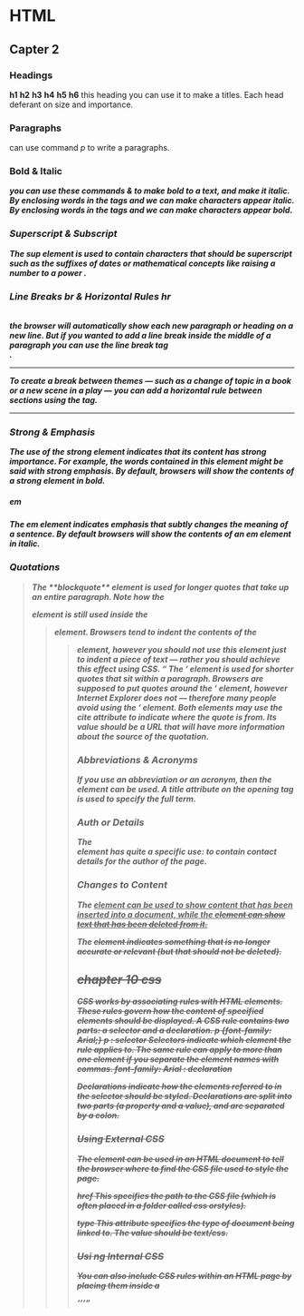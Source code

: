 # HTML 
## Capter 2
### Headings

**h1**
**h2**
**h3**
**h4**
**h5**
**h6**
this heading you can use it to make a titles.
Each head deferant on size and importance.


### Paragraphs <p>
can use command *p* to write a paragraphs.

### Bold & Italic <b> <i>

you can use these commands <b> & <i> to make bold to a text, and make it italic. 
By enclosing words in the tags <i> and </i> we can make characters appear italic.
By enclosing words in the tags <b> and </b> we can make
characters appear bold.

### Superscript & Subscript
The **sup** element is used to contain characters that
should be superscript such as the suffixes of dates or
mathematical concepts like raising a number to a power .


### Line Breaks br & Horizontal Rules hr
<br />
 the browser will automatically show each new paragraph or heading on a new line. But if you wanted to add a line break inside the middle of a paragraph you can use the line break tag <br />.
<hr />
To create a break between themes — such as a change of topic in a book or a new scene in a play — you can add a horizontal rule between sections using the tag.<hr /> 

### Strong & Emphasis
<strong>
The use of the strong element indicates that its
content has strong importance. For example, the words contained in this element might be said with strong emphasis.
By default, browsers will show the contents of a strong
element in bold.

##### em
The **em** element indicates emphasis that subtly changes
the meaning of a sentence. By default browsers will show
the contents of an **em** element in italic.


### Quotations
<blockquote>
The **blockquote** element is used for longer quotes that take
up an entire paragraph. Note how the <p> element is still
used inside the <blockquote> element.
Browsers tend to indent the contents of the <blockquote>
element, however you should not use this element just to indent a piece of text — rather you should achieve this effect using CSS.

<q>
The <q> element is used for shorter quotes that sit within
a paragraph. Browsers are supposed to put quotes around
the <q> element, however Internet Explorer does not —
therefore many people avoid using the <q> element.
Both elements may use the cite attribute to indicate where the
quote is from. Its value should be a URL that will have more
information about the source of the quotation.


### Abbreviations & Acronyms

If you use an abbreviation or an acronym, then the <abbr>
element can be used. A title attribute on the opening tag is
used to specify the full term.


### Auth or Details
<address>
The <address> element has quite a specific use: to contain
contact details for the author of the page.

### Changes to Content
The <ins> element can be used to show content that has been
inserted into a document, while the <del> element can show text that has been deleted from it.

The <s> element indicates something that is no longer
accurate or relevant (but that should not be deleted).

## chapter 10 css 
CSS works by associating rules with HTML elements. These rules govern how the content of specified elements should be displayed. A CSS rule contains two parts: a selector and a declaration.
p {font-family: Arial;}
p : selector 
**Selectors**  indicate which element the rule applies to.
The same rule can apply to more than one element if you
separate the element names with commas.
font-family: Arial : declaration 

**Declarations** indicate how the elements referred to in
the selector should be styled. Declarations are split into two
parts (a property and a value), and are separated by a colon.

### Using External CSS
The <link> element can be used in an HTML document to tell the
browser where to find the CSS file used to style the page.

**href** This specifies the path to the
CSS file (which is often placed in a folder called css orstyles).

**type** This attribute specifies the type of document being linked to. The value should be text/css.

### Usi ng Internal CSS
You can also include CSS rules within an HTML page by placing
them inside a <style> element, which usually sits inside the
<head> element of the page.


# js 
## capter 2 
